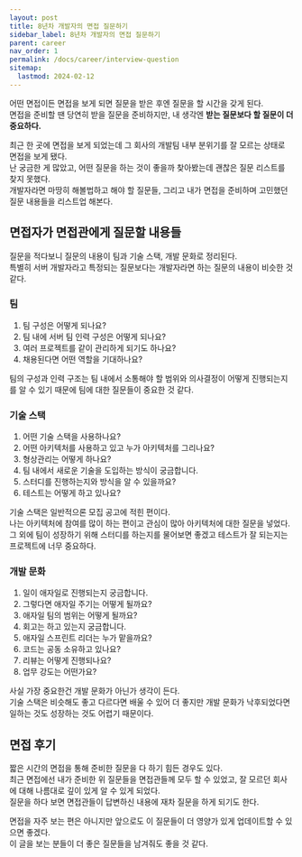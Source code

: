 ```yaml
---
layout: post
title: 8년차 개발자의 면접 질문하기
sidebar_label: 8년차 개발자의 면접 질문하기
parent: career
nav_order: 1
permalink: /docs/career/interview-question
sitemap:
  lastmod: 2024-02-12
---
```


어떤 면접이든 면접을 보게 되면 질문을 받은 후엔 질문을 할 시간을 갖게 된다.  
면접을 준비할 땐 당연히 받을 질문을 준비하지만, 내 생각엔 **받는 질문보다 할 질문이 더 중요하다.**  

최근 한 곳에 면접을 보게 되었는데 그 회사의 개발팀 내부 분위기를 잘 모르는 상태로 면접을 보게 됐다.  
난 궁금한 게 많았고, 어떤 질문을 하는 것이 좋을까 찾아봤는데 괜찮은 질문 리스트를 찾지 못했다.  
개발자라면 마땅히 해볼법하고 해야 할 질문들, 그리고 내가 면접을 준비하며 고민했던 질문 내용들을 리스트업 해본다.

## 면접자가 면접관에게 질문할 내용들

질문을 적다보니 질문의 내용이 팀과 기술 스택, 개발 문화로 정리된다.  
특별히 서버 개발자라고 특정되는 질문보다는 개발자라면 하는 질문의 내용이 비슷한 것 같다.

### 팀

1. 팀 구성은 어떻게 되나요?
2. 팀 내에 서버 팀 인력 구성은 어떻게 되나요?
3. 여러 프로젝트를 같이 관리하게 되기도 하나요?
4. 채용된다면 어떤 역할을 기대하나요?

팀의 구성과 인력 구조는 팀 내에서 소통해야 할 범위와 의사결정이 어떻게 진행되는지를 알 수 있기 때문에 팀에 대한 질문들이 중요한 것 같다.  

### 기술 스택

1. 어떤 기술 스택을 사용하나요?
2. 어떤 아키텍처를 사용하고 있고 누가 아키텍처를 그리나요?
3. 형상관리는 어떻게 하나요?
4. 팀 내에서 새로운 기술을 도입하는 방식이 궁금합니다.
5. 스터디를 진행하는지와 방식을 알 수 있을까요?
6. 테스트는 어떻게 하고 있나요?

기술 스택은 일반적으론 모집 공고에 적힌 편이다.  
나는 아키텍처에 참여를 많이 하는 편이고 관심이 많아 아키텍처에 대한 질문을 넣었다.  
그 외에 팀이 성장하기 위해 스터디를 하는지를 물어보면 좋겠고 테스트가 잘 되는지는 프로젝트에 너무 중요하다.

### 개발 문화

1. 일이 애자일로 진행되는지 궁금합니다.
2. 그렇다면 애자일 주기는 어떻게 될까요?
3. 애자일 팀의 범위는 어떻게 될까요?
4. 회고는 하고 있는지 궁금합니다.
5. 애자일 스프린트 리더는 누가 맡을까요?
6. 코드는 공동 소유하고 있나요?
7. 리뷰는 어떻게 진행되나요?
8. 업무 강도는 어떤가요?

사실 가장 중요한건 개발 문화가 아닌가 생각이 든다.  
기술 스택은 비슷해도 좋고 다르다면 배울 수 있어 더 좋지만 개발 문화가 낙후되었다면 일하는 것도 성장하는 것도 어렵기 때문이다.  


## 면접 후기

짧은 시간의 면접을 통해 준비한 질문을 다 하기 힘든 경우도 있다.  
최근 면접에선 내가 준비한 위 질문들을 면접관들께 모두 할 수 있었고, 잘 모르던 회사에 대해 나름대로 깊이 있게 알 수 있게 되었다.  
질문을 하다 보면 면접관들이 답변하신 내용에 재차 질문을 하게 되기도 한다.  

면접을 자주 보는 편은 아니지만 앞으로도 이 질문들이 더 영양가 있게 업데이트할 수 있으면 좋겠다.  
이 글을 보는 분들이 더 좋은 질문들을 남겨줘도 좋을 것 같다.
